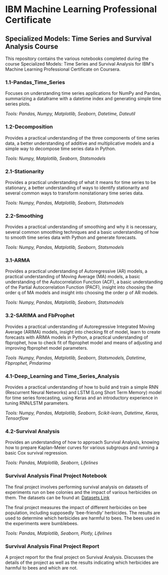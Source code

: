 # IBM Machine Learning Professional Certificate
## Specialized Models: Time Series and Survival Analysis Course

This repository contains the various notebooks completed during the course Specialized Models: Time Series and Survival Analysis for IBM's Machine Learning Professional Certificate on Coursera.

### 1.1-Pandas_Time_Series

Focuses on understanding time series applications for NumPy and Pandas, summarizing a dataframe with a datetime index and generating simple time series plots.

*Tools: Pandas, Numpy, Matplotlib, Seaborn, Datetime, Dateutil*

### 1.2-Decomposition

Provides a practical understanding of the three components of time series data, a better understanding of additive and multiplicative models and a simple way to decompose time series data in Python.

*Tools: Numpy, Matplotlib, Seaborn, Statsmodels*

### 2.1-Stationarity

Provides a practical understanding of what it means for time series to be stationary, a better understanding of ways to identify stationarity and several common ways to transform nonstationary time series data.

*Tools: Numpy, Pandas, Matplotlib, Seaborn, Statsmodels*

### 2.2-Smoothing

Provides a practical understanding of smoothing and why it is necessary, several common smoothing techniques and a basic understanding of how to smooth time series data with Python and generate forecasts.

*Tools: Numpy, Pandas, Matplotlib, Seaborn, Statsmodels*

### 3.1-ARMA

Provides a practical understanding of Autoregressive (AR) models, a practical understanding of Moving Average (MA) models, a basic understanding of the Autocorrelation Function (ACF), a basic understanding of the Partial Autocorrelation Function (PACF), insight into choosing the order q of MA models and insight into choosing the order p of AR models.

*Tools: Numpy, Pandas, Matplotlib, Seaborn, Statsmodels*

### 3.2-SARIMA and FbProphet

Provides a practical understanding of Autoregressive Integrated Moving Average (ARIMA) models, insight into checking fit of model, learn to create forecasts with ARIMA models in Python, a practical understanding of fbprophet, how to check fit of fbprophet model and means of adjusting and improving fbprophet model parameters.

*Tools :Numpy, Pandas, Matplotlib, Seaborn, Statsmodels, Datetime, Fbprophet, Pmdarima*

### 4.1-Deep_Learning and Time_Series_Analysis

Provides a practical understanding of how to build and train a simple RNN (Rescurrent Neural Networks) and LSTM (Long Short Term Memory) model for time series forecasting, using Keras and an introductory experience in tuning RNN/LSTM parameters.

*Tools: Numpy, Pandas, Matplotlib, Seaborn, Scikit-learn, Datetime, Keras, Tensorflow*

### 4.2-Survival Analysis

Provides an understanding of how to approach Survival Analysis, knowing how to prepare Kaplan-Meier curves for various subgroups and running a basic Cox survival regression.

*Tools: Pandas, Matplotlib, Seaborn, Lifelines*

### Survival Analysis Final Project Notebook

The final project involves performing survival analysis on datasets of experiments run on bee colonies and the impact of various herbicides on them. The datasets can be found at: [Datasets Link](https://qubeshub.org/publications/2989/2)

The final project measures the impact of different herbicides on bee population, including supposedly 'bee-friendly' herbicides. The results are used to determine which herbicides are harmful to bees. The bees used in the experiments were bumblebees.

*Tools: Pandas, Matplotlib, Seaborn, Plotly, Lifelines*

### Survival Analysis Final Project Report

A project report for the final project on Survival Analysis. Discusses the details of the project as well as the results indicating which herbicides are harmful to bees and which are not.
